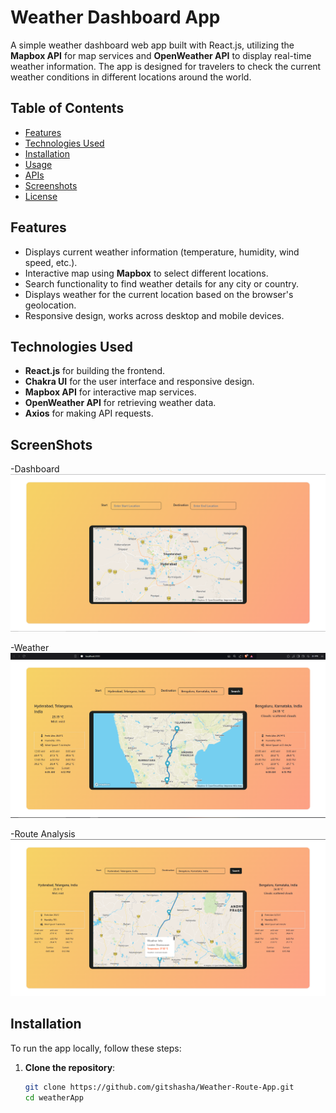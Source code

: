 # Weather Dashboard App

A simple weather dashboard web app built with React.js, utilizing the **Mapbox API** for map services and **OpenWeather API** to display real-time weather information. The app is designed for travelers to check the current weather conditions in different locations around the world.

## Table of Contents

- [Features](#features)
- [Technologies Used](#technologies-used)
- [Installation](#installation)
- [Usage](#usage)
- [APIs](#apis)
- [Screenshots](#screenshots)
- [License](#license)

## Features

- Displays current weather information (temperature, humidity, wind speed, etc.).
- Interactive map using **Mapbox** to select different locations.
- Search functionality to find weather details for any city or country.
- Displays weather for the current location based on the browser's geolocation.
- Responsive design, works across desktop and mobile devices.

## Technologies Used

- **React.js** for building the frontend.
- **Chakra UI** for the user interface and responsive design.
- **Mapbox API** for interactive map services.
- **OpenWeather API** for retrieving weather data.
- **Axios** for making API requests.

## ScreenShots
-Dashboard
![Dashboard](https://github.com/gitshasha/Weather-Route-App/blob/main/assets/screenshot-1.png)

-Weather
![Dashboard](https://github.com/gitshasha/Weather-Route-App/blob/main/assets/screeshot-2.png)

-Route Analysis
![Dashboard](https://github.com/gitshasha/Weather-Route-App/blob/main/assets/screenshot-3.png)

## Installation

To run the app locally, follow these steps:



1. **Clone the repository**:
   ```bash
   git clone https://github.com/gitshasha/Weather-Route-App.git
   cd weatherApp
